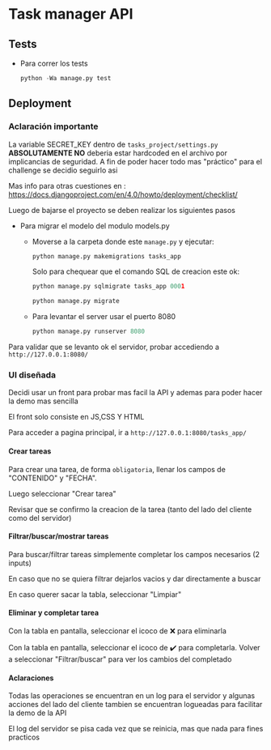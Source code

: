 # Task manager API

## Tests
- Para correr los tests
    ```python
    python -Wa manage.py test
    ```

## Deployment

### Aclaración importante
La variable SECRET_KEY dentro de `tasks_project/settings.py` **ABSOLUTAMENTE NO** deberia estar hardcoded en el archivo por implicancias de seguridad. A fin de poder hacer todo mas "práctico"
para el challenge se decidio seguirlo asi

Mas info para otras cuestiones en : https://docs.djangoproject.com/en/4.0/howto/deployment/checklist/

Luego de bajarse el proyecto se deben realizar los siguientes pasos
- Para migrar el modelo del modulo models.py
    - Moverse a la carpeta donde este `manage.py` y ejecutar:

        ```python
        python manage.py makemigrations tasks_app
        ```
        Solo para chequear que el comando SQL de creacion este ok:
        ```python
        python manage.py sqlmigrate tasks_app 0001
        ```
        ```python
        python manage.py migrate
        ```
        
    - Para levantar el server usar el puerto 8080
        ```python
        python manage.py runserver 8080
        ```
Para validar que se levanto ok el servidor, probar accediendo a `http://127.0.0.1:8080/`

### UI diseñada
Decidi usar un front para probar mas facil la API y ademas para poder hacer la demo mas sencilla

El front solo consiste en JS,CSS Y HTML

Para acceder a pagina principal, ir a `http://127.0.0.1:8080/tasks_app/`

#### Crear tareas
Para crear una tarea, de forma `obligatoria`, llenar los campos de "CONTENIDO" y "FECHA".

Luego seleccionar "Crear tarea"

Revisar que se confirmo la creacion de la tarea (tanto del lado del cliente como del servidor)

#### Filtrar/buscar/mostrar tareas
Para buscar/filtrar tareas simplemente completar los campos necesarios (2 inputs)

En caso que no se quiera filtrar dejarlos vacios y dar directamente a buscar

En caso querer sacar la tabla, seleccionar "Limpiar"

#### Eliminar y completar tarea
Con la tabla en pantalla, seleccionar el icoco de ❌ para eliminarla

Con la tabla en pantalla, seleccionar el icoco de ✔️ para completarla. Volver a seleccionar "Filtrar/buscar" para ver los cambios del completado

#### Aclaraciones
Todas las operaciones se encuentran en un log para el servidor y algunas acciones del lado del cliente tambien se encuentran logueadas para facilitar la demo de la API

El log del servidor se pisa cada vez que se reinicia, mas que nada para fines practicos           